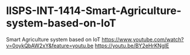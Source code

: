 # llSPS-INT-1414-Smart-Agriculture-system-based-on-IoT
Smart Agriculture system based on IoT
https://www.youtube.com/watch?v=0oykQbAW2xY&feature=youtu.be
https://youtu.be/BY2eHrKNgIE
